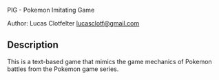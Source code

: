 PIG - Pokemon Imitating Game

Author:
Lucas Clotfelter
lucasclotf@gmail.com

Description
-----------
This is a text-based game that mimics the game mechanics of Pokemon battles from the Pokemon game series.

